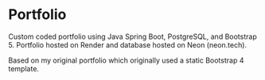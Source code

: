 # Portfolio

Custom coded portfolio using Java Spring Boot, PostgreSQL, and Bootstrap 5. Portfolio hosted on Render and database hosted on Neon (neon.tech).

Based on my original portfolio which originally used a static Bootstrap 4 template.
